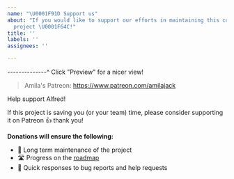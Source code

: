 ```yaml
---
name: "\U0001F91D Support us"
about: "If you would like to support our efforts in maintaining this community-driven
  project \U0001F64C!"
title: ''
labels: ''
assignees: ''

---
```


--------------^ Click "Preview" for a nicer view!
> Amila's Patreon: https://www.patreon.com/amilajack

Help support Alfred!

If this project is saving you (or your team) time, please consider supporting it on Patreon 👍 thank you!

**Donations will ensure the following:**

- 🔨 Long term maintenance of the project
- 🛣 Progress on the [roadmap](https://electron-react-boilerplate.js.org/docs/roadmap)
- 🐛 Quick responses to bug reports and help requests
